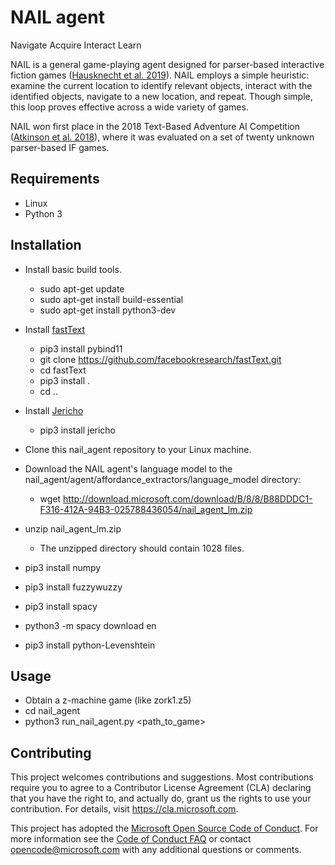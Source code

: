 # NAIL agent
Navigate Acquire Interact Learn

NAIL is a general game-playing agent designed for parser-based interactive fiction games 
([Hausknecht et al. 2019](https://arxiv.org/abs/1902.04259)).
NAIL employs a simple heuristic: examine the current location to identify relevant objects,
interact with the identified objects, navigate to a new location, and repeat.
Though simple, this loop proves effective across a wide variety of games.

NAIL won first place in the 2018 Text-Based Adventure AI Competition
([Atkinson et al. 2018](https://arxiv.org/abs/1808.01262)),
where it was evaluated on a set of twenty unknown parser-based IF games.

## Requirements
* Linux
* Python 3

## Installation
* Install basic build tools.
    * sudo apt-get update
    * sudo apt-get install build-essential
    * sudo apt-get install python3-dev

* Install [fastText](https://github.com/facebookresearch/fastText#building-fasttext-for-python)
    * pip3 install pybind11
    * git clone https://github.com/facebookresearch/fastText.git
    * cd fastText
    * pip3 install .
    * cd ..

* Install [Jericho](https://github.com/Microsoft/jericho)
    * pip3 install jericho
* Clone this nail_agent repository to your Linux machine.
* Download the NAIL agent's language model to the nail_agent/agent/affordance_extractors/language_model directory:
    * wget http://download.microsoft.com/download/B/8/8/B88DDDC1-F316-412A-94B3-025788436054/nail_agent_lm.zip
* unzip nail_agent_lm.zip
    * The unzipped directory should contain 1028 files.

* pip3 install numpy
* pip3 install fuzzywuzzy
* pip3 install spacy
* python3 -m spacy download en
* pip3 install python-Levenshtein

## Usage
* Obtain a z-machine game (like zork1.z5)
* cd nail_agent
* python3 run_nail_agent.py <path_to_game>

## Contributing

This project welcomes contributions and suggestions.  Most contributions require you to agree to a
Contributor License Agreement (CLA) declaring that you have the right to, and actually do, grant us
the rights to use your contribution. For details, visit https://cla.microsoft.com.

This project has adopted the [Microsoft Open Source Code of Conduct](https://opensource.microsoft.com/codeofconduct/).
For more information see the [Code of Conduct FAQ](https://opensource.microsoft.com/codeofconduct/faq/) or
contact [opencode@microsoft.com](mailto:opencode@microsoft.com) with any additional questions or comments.
